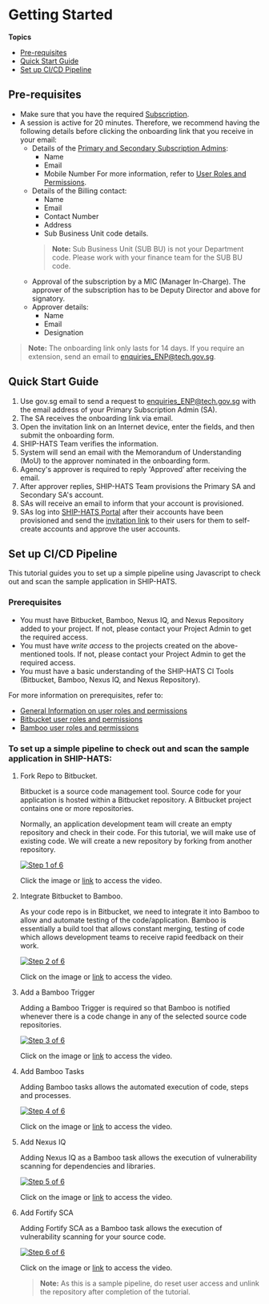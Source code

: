 # Getting Started

**Topics**
- [Pre-requisites](#pre-requisites)
- [Quick Start Guide](#quick-start-guide)
- [Set up CI/CD Pipeline](#set-up-cicd-pipeline)

## Pre-requisites

- Make sure that you have the required [Subscription](subscription).   <!--Visit [Subscription info](https://www.developer.tech.gov.sg/singapore-government-tech-stack/toolchain/subscription) and [Subscription FAQ](https://docs.developer.tech.gov.sg/docs/ship-hats-documentation/#/subscription) for information on subscription tiers. --> 
- A session is active for 20 minutes. Therefore, we recommend having the following details before clicking the onboarding link that you receive in your email: 
    - Details of the [Primary and Secondary Subscription Admins](https://docs.developer.tech.gov.sg/docs/ship-hats-documentation/#/user-roles-permissions?id=sa-permissions):
        - Name
        - Email
        - Mobile Number 
        For more information, refer to [User Roles and Permissions](user-roles-permissions).  
    - Details of the Billing contact: 
        - Name
        - Email 
        - Contact Number
        - Address 
        - Sub Business Unit code details. 
        >**Note:** Sub Business Unit (SUB BU) is not your Department code. Please work with your finance team for the SUB BU code.
    - Approval of the subscription by a MIC (Manager In-Charge). The approver of the subscription has to be Deputy Director and above for signatory.  
    - Approver details:
        - Name
        - Email 
        - Designation

>**Note:** The onboarding link only lasts for 14 days. If you require an extension, send an email to [enquiries_ENP@tech.gov.sg](mailto:enquiries_ENP@tech.gov.sg). 

## Quick Start Guide 
1. Use gov.sg email to send a request to [enquiries_ENP@tech.gov.sg](mailto:enquiries_ENP@tech.gov.sg) with the email address of your Primary Subscription Admin (SA).  
1. The SA receives the onboarding link via email.
1. Open the invitation link on an Internet device, enter the fields, and then submit the onboarding form. 
1. SHIP-HATS Team verifies the information. 
1. System will send an email with the Memorandum of Understanding (MoU) to the approver nominated in the onboarding form. 
1. Agency's approver is required to reply 'Approved’ after receiving the email. 
1. After approver replies, SHIP-HATS Team provisions the Primary SA and Secondary SA's account. 
1. SAs will receive an email to inform that your account is provisioned. 
1. SAs log into [SHIP-HATS Portal](http://ship.gov.sg) after their accounts have been provisioned and send the [invitation link](https://docs.developer.tech.gov.sg/docs/ship-hats-documentation/#/manage-users?id=invite-users) to their users for them to self-create accounts and approve the user accounts.

## Set up CI/CD Pipeline

This tutorial guides you to set up a simple pipeline using Javascript to check out and scan the sample application in SHIP-HATS.

### Prerequisites
- You must have Bitbucket, Bamboo, Nexus IQ, and Nexus Repository added to your project.  If not, please contact your Project Admin to get the required access.
- You must have *write access* to the projects created on the above-mentioned tools. If not, please contact your Project Admin to get the required access.
- You must have a basic understanding of the SHIP-HATS CI Tools (Bitbucket, Bamboo, Nexus IQ, and Nexus Repository).

For more information on prerequisites, refer to:  
- [General Information on user roles and permissions](https://docs.developer.gov.sg/docs/ship-hats-documentation/#/user-roles-permissions)
- [Bitbucket user roles and permissions](https://docs.developer.gov.sg/docs/ship-hats-documentation/#/bitbucket-user-role)
- [Bamboo user roles and permissions](https://docs.developer.gov.sg/docs/ship-hats-documentation/#/bamboo-user-roles)

### To set up a simple pipeline to check out and scan the sample application in SHIP-HATS:

1. Fork Repo to Bitbucket.  

    Bitbucket is a source code management tool. Source code for your application is hosted within a Bitbucket repository. A Bitbucket project contains one or more repositories.  

    Normally, an application development team will create an empty repository and check in their code. For this tutorial, we will make use of existing code. We will create a new repository by forking from another repository. 

    [![Step 1 of 6](Slide1.jpg)](https://youtu.be/y0znQiheC4Q)

    Click the image or [link](https://youtu.be/y0znQiheC4Q) to access the video.


1. Integrate Bitbucket to Bamboo. 

    As your code repo is in Bitbucket, we need to integrate it into Bamboo to allow and automate testing of the code/application. Bamboo is essentially a build tool that allows constant merging, testing of code  which allows  development teams to receive rapid feedback on their work.

    [![Step 2 of 6](Slide6.jpg)](https://youtu.be/8ky79S2YfRg)

    Click on the image or [link](https://youtu.be/8ky79S2YfRg) to access the video.

1. Add a Bamboo Trigger  

    Adding a Bamboo Trigger is required so that Bamboo is notified whenever there is a code change in any of the selected source code repositories. 

    [![Step 3 of 6](slide19.png)](https://youtu.be/LyBSH4T4Lc4)

    Click on the image or [link](https://youtu.be/LyBSH4T4Lc4) to access the video.

1. Add Bamboo Tasks  

    Adding Bamboo tasks allows the automated execution of code, steps and processes.

    [![Step 4 of 6](Slide20.jpg)](https://youtu.be/supsnqoPKqs)

    Click on the image or [link](https://youtu.be/supsnqoPKqs) to access the video.

1. Add Nexus IQ  

    Adding Nexus IQ as a Bamboo task allows the execution of vulnerability scanning for dependencies and libraries.

    [![Step 5 of 6](Slide25.jpg)](https://youtu.be/BW7_LRePBa8)

    Click on the image or [link](https://youtu.be/BW7_LRePBa8) to access the video.

1. Add Fortify SCA  

    Adding Fortify SCA as a Bamboo task allows the execution of vulnerability scanning for your source code.

    [![Step 6 of 6](Slide26.jpg)](https://youtu.be/0GAtczJpKwA)

    Click on the image or [link](https://youtu.be/0GAtczJpKwA) to access the video.

    >**Note:** As this is a sample pipeline, do reset user access and unlink the repository after completion of the tutorial.